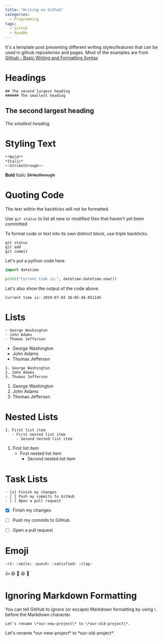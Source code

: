 ```yaml
---
title: "Writing on Github"
categories:
  - Programming
tags:
  - Github
  - ReadMe
---
```


It's a template post presenting different writing styles/features that can be used in github repositories and pages.
Most of the examples are from [Github - Basic Writing and Formatting Syntax][github-link]

# Headings
```
## The second largest heading
###### The smallest heading
```

## The second largest heading
###### The smallest heading


# Styling Text
```
**Bold**
*Italic*
~~Strikethrough~~
```

**Bold**
*Italic*
~~Strikethrough~~


# Quoting Code
The text within the backticks will not be formatted.

Use `git status` to list all new or modified files that haven't yet been committed.

To format code or text into its own distinct block, use triple backticks.
```
git status
git add
git commit
```

Let's put a python code here.
```python
import datetime

print("Current time is:", datetime.datetime.now())
```
Let's also show the output of the code above.
```
Current time is: 2019-07-03 16:05:48.051145
```

# Lists

```
- George Washington
- John Adams
- Thomas Jefferson
```

- George Washington
- John Adams
- Thomas Jefferson

```
1. George Washington
2. John Adams
3. Thomas Jefferson
```

1. George Washington
2. John Adams
3. Thomas Jefferson


# Nested Lists

```
1. First list item
   - First nested list item
     - Second nested list item
```

1. First list item
   - First nested list item
	 - Second nested list item


# Task Lists

```
- [x] Finish my changes
- [ ] Push my commits to GitHub
- [ ] Open a pull request
```

- [x] Finish my changes
- [ ] Push my commits to GitHub
- [ ] Open a pull request


# Emoji

```
:+1: :smile: :punch: :satisfied: :clap:
```

:+1: :smile: :punch: :satisfied: :clap:


# Ignoring Markdown Formatting

You can tell GitHub to ignore (or escape) Markdown formatting by using \ before the Markdown character.

```
Let's rename \*our-new-project\* to \*our-old-project\*.
```

Let's rename \*our-new-project\* to \*our-old-project\*.


[github-link]: https://help.github.com/en/articles/basic-writing-and-formatting-syntax
